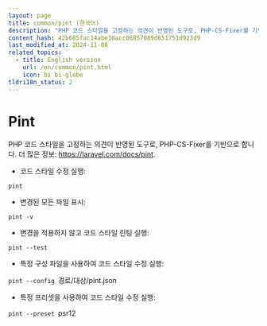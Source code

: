 ```yaml
---
layout: page
title: common/pint (한국어)
description: "PHP 코드 스타일을 고정하는 의견이 반영된 도구로, PHP-CS-Fixer를 기반으로 합니다."
content_hash: 42b685fac14abe10acc06857089d651751d923d9
last_modified_at: 2024-11-08
related_topics:
  - title: English version
    url: /en/common/pint.html
    icon: bi bi-globe
tldri18n_status: 2
---
```

# Pint

PHP 코드 스타일을 고정하는 의견이 반영된 도구로, PHP-CS-Fixer를 기반으로 합니다.
더 많은 정보: <https://laravel.com/docs/pint>.

- 코드 스타일 수정 실행:

`pint`

- 변경된 모든 파일 표시:

`pint -v`

- 변경을 적용하지 않고 코드 스타일 린팅 실행:

`pint --test`

- 특정 구성 파일을 사용하여 코드 스타일 수정 실행:

`pint --config `<span class="tldr-var badge badge-pill bg-dark-lm bg-white-dm text-white-lm text-dark-dm font-weight-bold">경로/대상/pint.json</span>

- 특정 프리셋을 사용하여 코드 스타일 수정 실행:

`pint --preset `<span class="tldr-var badge badge-pill bg-dark-lm bg-white-dm text-white-lm text-dark-dm font-weight-bold">psr12</span>
